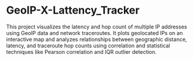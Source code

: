 # GeoIP-X-Lattency_Tracker
This project visualizes the latency and hop count of multiple IP addresses using GeoIP data and network traceroutes. It plots geolocated IPs on an interactive map and analyzes relationships between geographic distance, latency, and traceroute hop counts using correlation and statistical techniques like Pearson correlation and IQR outlier detection.
